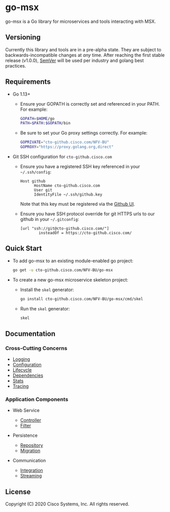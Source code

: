 # go-msx

go-msx is a Go library for microservices and tools interacting with MSX. 

## Versioning

Currently this library and tools are in a pre-alpha state.  They are subject to
backwards-incompatible changes at *any* time.  After reaching the first stable release (v1.0.0),
[SemVer](https://semver.org/) will be used per industry and golang best practices.     

## Requirements

- Go 1.13+

    - Ensure your GOPATH is correctly set and referenced in your PATH.  For example:
      ```bash
      GOPATH=$HOME/go
      PATH=$PATH:$GOPATH/bin
      ```   

    - Be sure to set your Go proxy settings correctly.  For example:
      ```bash
      GOPRIVATE="cto-github.cisco.com/NFV-BU"
      GOPROXY="https://proxy.golang.org,direct"
      ```

- Git SSH configuration for `cto-github.cisco.com`

    - Ensure you have a registered SSH key referenced in your `~/.ssh/config`:
    
        ```
        Host github
              HostName cto-github.cisco.com
              User git
              IdentityFile ~/.ssh/github.key
        ```
      
      Note that this key must be registered via the [Github UI](https://cto-github.cisco.com/settings/keys).

    - Ensure you have SSH protocol override for git HTTPS urls to our github in your `~/.gitconfig`:
    
      ```
      [url "ssh://git@cto-github.cisco.com/"]
              insteadOf = https://cto-github.cisco.com/
      ```

## Quick Start

- To add go-msx to an existing module-enabled go project:

    ```bash
    go get -u cto-github.cisco.com/NFV-BU/go-msx
    ```

- To create a new go-msx microservice skeleton project:
    - Install the `skel` generator:
        ```bash
        go install cto-github.cisco.com/NFV-BU/go-msx/cmd/skel
        ```
    - Run the `skel` generator:
        ```bash
        skel
        ```

## Documentation

### Cross-Cutting Concerns
* [Logging](log/README.md)
* [Configuration](config/README.md)
* [Lifecycle](app/README.md)
* [Dependencies](app/context.md)
* [Stats](stats/README.md)
* [Tracing](trace/README.md)

### Application Components
* Web Service
    * [Controller](#)
    * [Filter](#)

* Persistence
    * [Repository](#)
    * [Migration](#)

* Communication
    * [Integration](#)
    * [Streaming](#)



## License

Copyright (C) 2020 Cisco Systems, Inc.  All rights reserved.
